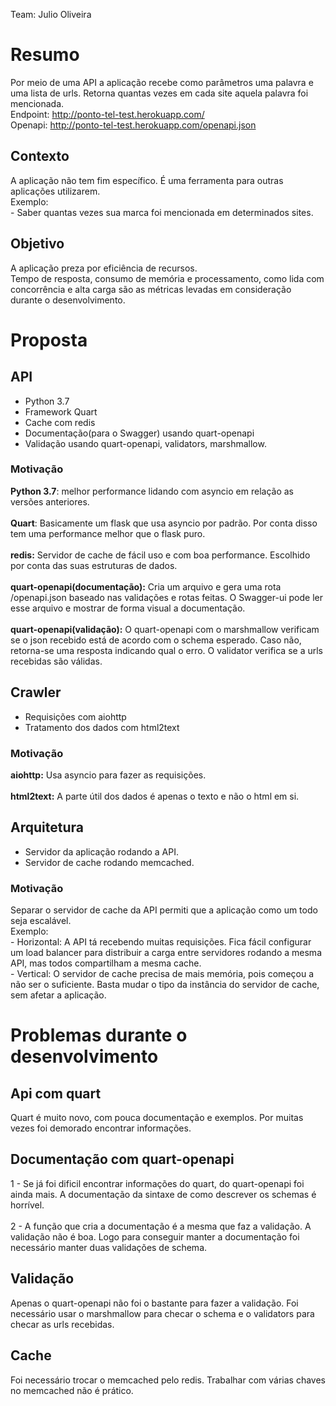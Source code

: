 Team: Julio Oliveira

# Resumo

Por meio de uma API a aplicação recebe como parâmetros uma palavra e uma lista de urls. Retorna quantas vezes em cada site aquela palavra foi mencionada.\
Endpoint: http://ponto-tel-test.herokuapp.com/ \
Openapi: http://ponto-tel-test.herokuapp.com/openapi.json

## Contexto

A aplicação não tem fim específico. É  uma ferramenta para outras aplicações utilizarem.\
Exemplo: \
\- Saber quantas vezes sua marca foi mencionada em determinados sites.

## Objetivo

A aplicação preza por eficiência de recursos.\
Tempo de resposta, consumo de memória e processamento, como lida com concorrência e alta carga são as métricas levadas em consideração durante o desenvolvimento.

# Proposta

## API

* Python 3.7
* Framework Quart
* Cache com redis
* Documentação(para o Swagger) usando quart-openapi
* Validação usando quart-openapi, validators, marshmallow.

### Motivação

**Python 3.7**: melhor performance lidando com asyncio em relação as versões anteriores.\
\
**Quart**: Basicamente um flask que usa asyncio por padrão. Por conta disso tem uma performance melhor que o flask puro.\
\
**redis:** Servidor de cache de fácil uso e com boa performance. Escolhido por conta das suas estruturas de dados.\
\
**quart-openapi(documentação):** Cria um arquivo e gera uma rota /openapi.json baseado nas validações e rotas feitas. O Swagger-ui pode ler esse arquivo e mostrar de forma visual a documentação.\
\
**quart-openapi(validação):** O quart-openapi com o marshmallow verificam se o json recebido está de acordo com o schema esperado. Caso não, retorna-se uma resposta indicando qual o erro. O validator verifica se a urls recebidas são válidas.

## Crawler

* Requisições com aiohttp 
* Tratamento dos dados com html2text

### Motivação

**aiohttp:** Usa asyncio para fazer as requisições.\
\
**html2text:** A parte útil dos dados é apenas o texto e não o html em si.

## Arquitetura

* Servidor da aplicação rodando a API.
* Servidor de cache rodando memcached.

### Motivação

Separar o servidor de cache da API permiti que a aplicação como um todo seja escalável.\
Exemplo:\
\- Horizontal: A API tá recebendo muitas requisições. Fica fácil configurar um load balancer para distribuir a carga entre servidores rodando a mesma API, mas todos compartilham a mesma cache.\
\- Vertical: O servidor de cache precisa de mais memória, pois começou a não ser o suficiente. Basta mudar o tipo da instância do servidor de cache, sem afetar a aplicação.

# Problemas durante o desenvolvimento

## Api com quart

Quart é muito novo, com pouca documentação e exemplos. Por muitas vezes foi demorado encontrar informações.

## Documentação com quart-openapi

1 - Se já foi dificil encontrar informações do quart, do quart-openapi foi ainda mais. A documentação da sintaxe de como descrever os schemas é horrível.\
\
2 - A função que cria a documentação é a mesma que faz a validação. A validação não é boa. Logo para conseguir manter a documentação foi necessário manter duas validações de schema.

## Validação

Apenas o quart-openapi não foi o bastante para fazer a validação. Foi necessário usar o marshmallow para checar o schema e o validators para checar as urls recebidas.

## Cache

Foi necessário trocar o memcached pelo redis. Trabalhar com várias chaves no memcached não é prático.
